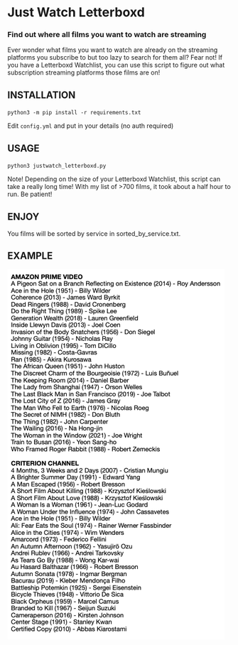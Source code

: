 # Just Watch Letterboxd
### Find out where all films you want to watch are streaming

Ever wonder what films you want to watch are already on the streaming platforms
you subscribe to but too lazy to search for them all? Fear not! If you have a
Letterboxd Watchlist, you can use this script to figure out what subscription
streaming platforms those films are on!

## INSTALLATION
`python3 -m pip install -r requirements.txt`

Edit `config.yml` and put in your details (no auth required)

## USAGE
`python3 justwatch_letterboxd.py`

Note! Depending on the size of your Letterboxd Watchlist, this script can take a
really long time! With my list of >700 films, it took about a half hour to run.
Be patient!

## ENJOY
You films will be sorted by service in sorted_by_service.txt.

## EXAMPLE
![Output example.](/sample.png "This is what output will look like.")
